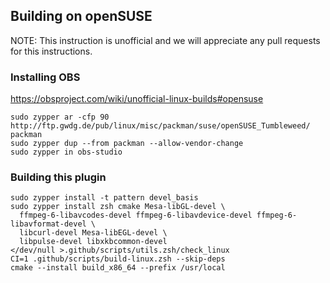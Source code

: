 ## Building on openSUSE

NOTE: This instruction is unofficial and we will appreciate any pull requests for this instructions.

### Installing OBS

https://obsproject.com/wiki/unofficial-linux-builds#opensuse

```
sudo zypper ar -cfp 90 http://ftp.gwdg.de/pub/linux/misc/packman/suse/openSUSE_Tumbleweed/ packman
sudo zypper dup --from packman --allow-vendor-change
sudo zypper in obs-studio
```

### Building this plugin

```
sudo zypper install -t pattern devel_basis
sudo zypper install zsh cmake Mesa-libGL-devel \
  ffmpeg-6-libavcodes-devel ffmpeg-6-libavdevice-devel ffmpeg-6-libavformat-devel \
  libcurl-devel Mesa-libEGL-devel \
  libpulse-devel libxkbcommon-devel
</dev/null >.github/scripts/utils.zsh/check_linux
CI=1 .github/scripts/build-linux.zsh --skip-deps
cmake --install build_x86_64 --prefix /usr/local
```

